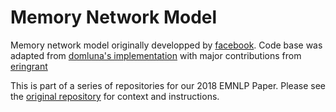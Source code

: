 # Memory Network Model

Memory network model originally developped by [facebook](https://github.com/facebook/MemNN).
Code base was adapted from [domluna's implementation](https://github.com/domluna/memn2n) with major
contributions from [eringrant](https://people.eecs.berkeley.edu/~eringrant/)

This is part of a series of repositories for our 2018 EMNLP Paper.
Please see the [original repository](https://github.com/kayburns/tom-qa-dataset.git) for context and instructions.
